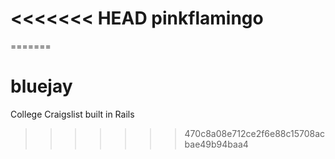 <<<<<<< HEAD
pinkflamingo
============
=======
# bluejay
College Craigslist built in Rails
>>>>>>> 470c8a08e712ce2f6e88c15708acbae49b94baa4
